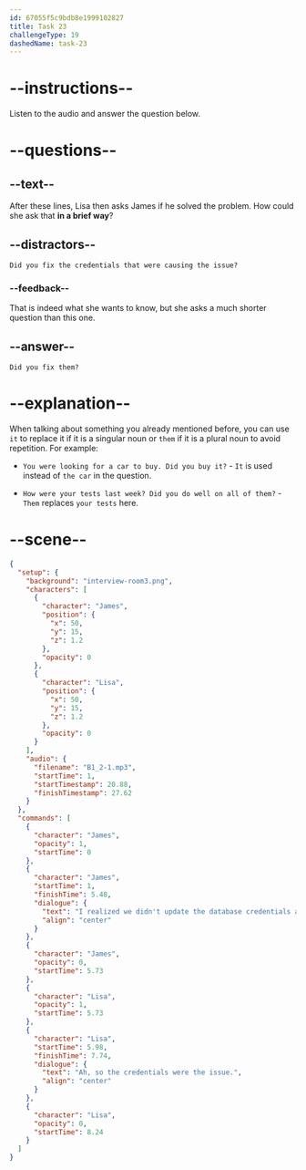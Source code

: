 ```yaml
---
id: 67055f5c9bdb8e1999102827
title: Task 23
challengeType: 19
dashedName: task-23
---
```


<!-- (Audio) James: I realized we didn't update the database credentials after the last security patch. Lisa: Ah, so the credentials were the issue. -->

<!-- SPEAKING -->

# --instructions--

Listen to the audio and answer the question below.

# --questions--

## --text--

After these lines, Lisa then asks James if he solved the problem. How could she ask that **in a brief way**?

## --distractors--

`Did you fix the credentials that were causing the issue?`

### --feedback--

That is indeed what she wants to know, but she asks a much shorter question than this one.

## --answer--

`Did you fix them?`

# --explanation--

When talking about something you already mentioned before, you can use `it` to replace it if it is a singular noun or `them` if it is a plural noun to avoid repetition. For example:

- `You were looking for a car to buy. Did you buy it?` - `It` is used instead of `the car` in the question.

- `How were your tests last week? Did you do well on all of them?` - `Them` replaces `your tests` here.

# --scene--

```json
{
  "setup": {
    "background": "interview-room3.png",
    "characters": [
      {
        "character": "James",
        "position": {
          "x": 50,
          "y": 15,
          "z": 1.2
        },
        "opacity": 0
      },
      {
        "character": "Lisa",
        "position": {
          "x": 50,
          "y": 15,
          "z": 1.2
        },
        "opacity": 0
      }
    ],
    "audio": {
      "filename": "B1_2-1.mp3",
      "startTime": 1,
      "startTimestamp": 20.88,
      "finishTimestamp": 27.62
    }
  },
  "commands": [
    {
      "character": "James",
      "opacity": 1,
      "startTime": 0
    },
    {
      "character": "James",
      "startTime": 1,
      "finishTime": 5.48,
      "dialogue": {
        "text": "I realized we didn't update the database credentials after the last security patch.",
        "align": "center"
      }
    },
    {
      "character": "James",
      "opacity": 0,
      "startTime": 5.73
    },
    {
      "character": "Lisa",
      "opacity": 1,
      "startTime": 5.73
    },
    {
      "character": "Lisa",
      "startTime": 5.98,
      "finishTime": 7.74,
      "dialogue": {
        "text": "Ah, so the credentials were the issue.",
        "align": "center"
      }
    },
    {
      "character": "Lisa",
      "opacity": 0,
      "startTime": 8.24
    }
  ]
}
```

